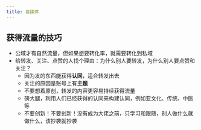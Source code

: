 ```yaml
---
title: 自媒体
---
```


## 获得流量的技巧

- 公域才有自然流量，但如果想要转化率，就需要转化到私域
- 给转发、关注、点赞的人找个理由：为什么别人要转发，为什么别人要点赞和关注？
  - 因为发的东西能获得**认同**，适合转发出去
  - 关注的原因是账号上有**主题**
  - 不要想着原创，转发的内容更容易持续获得流量
  - 磅大腿，利用人们已经获得的认同来构建认同，例如亚文化、传统、中医等
  - 不要创新！不要创新！没有成为大佬之前，只学习和跟随，别人做什么就做什么，该抄袭就抄袭
